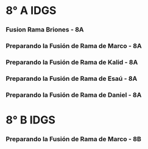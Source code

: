 # 8° A IDGS 

### Fusion Rama Briones - 8A

### Preparando la Fusión de Rama de Marco - 8A
### Preparando la Fusión de Rama de Kalid - 8A
### Preparando la Fusión de Rama de Esaú - 8A
### Preparando la Fusión de Rama de Daniel - 8A

# 8° B IDGS 

### Preparando la Fusión de Rama de Marco - 8B
